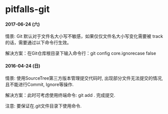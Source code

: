 # pitfalls-git

#### 2017-06-24 (六)
情景: Git 默认对于文件名大小写不敏感，如果仅仅文件名大小写变化需要被 track 的话，需要通过以下命令行生效。

解决方案：在Git仓库根目录下输入命令行：git config core.ignorecase false

#### 2016-04-24 (日)
情景: 使用SourceTree第三方版本管理提交代码时, 出现部分文件无法提交的情况, 且不能进行Commit, Ignore等操作.

解决方案：此时可考虑使用终端命令: git add . 完成提交.

注意: 要保证在.git文件目录下使用命令.
